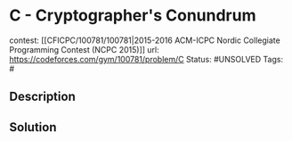 # C - Cryptographer's Conundrum

contest: [[CFICPC/100781/100781|2015-2016 ACM-ICPC Nordic Collegiate Programming Contest (NCPC 2015)]]
url: https://codeforces.com/gym/100781/problem/C
Status: #UNSOLVED
Tags: #

## Description

## Solution

